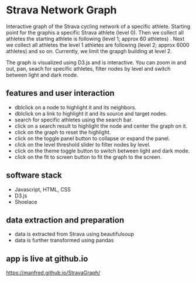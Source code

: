 # Strava Network Graph

Interactive graph of the Strava cycling network of a specific athlete.
Starting point for the graphis a specific Strava athlete (level 0). Then we collect all athletes the starting athlete is following (level 1; approx 60 athletes) . Next we collect all athletes the level 1 athletes are following (level 2; approx 6000 athletes) and so on. Currently, we limit the grapgh building at level 2.

The graph is visualized using D3.js and is interactive. You can zoom in and out, pan, seach for specific athletes, filter nodes by level and switch between light and dark mode.
   

## features and user interaction

- dblclick on a node to highlight it and its neighbors.
- dblclick on a link to highlight it and its source and target nodes.
- search for specific athletes using the search bar.
- click on a search result to highlight the node and center the graph on it.
- click on the graph to reset the highlight.
- click on the toggle panel button to collapse or expand the panel.
- click on the level threshold slider to filter nodes by level.
- click on the theme toggle button to switch between light and dark mode.
- click on the fit to screen button to fit the graph to the screen.

## software stack

- Javascript, HTML, CSS
- D3.js
- Shoelace

## data extraction and preparation
- data is extracted from Strava using beautifulsoup
- data is further transformed using pandas


## app is live at github.io
https://manfred.github.io/StravaGraph/
